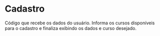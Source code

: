 # Cadastro
Código que recebe os dados do usuário. Informa os cursos disponíveis para o cadastro e finaliza exibindo os dados e curso desejado.
